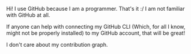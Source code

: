 Hi! I use GitHub because I am a programmer. That's it :/
I am not familiar with GitHub at all.

If anyone can help with connecting my GitHub CLI (Which, for all I know, might not be properly installed) to my GitHub account, that will be great!

I don't care about my contribution graph.
